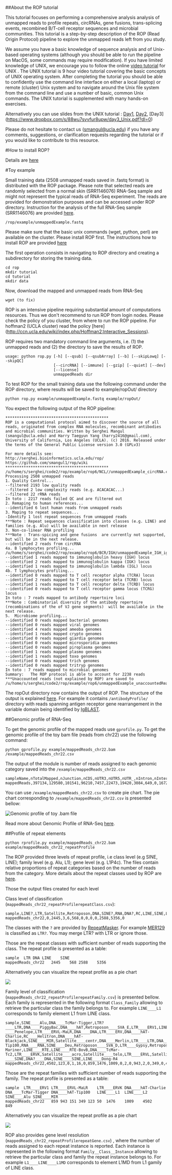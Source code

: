 ##About the ROP tutorial 

This tutorial focuses on performing a comprehensive analysis analysis of unmapped reads to profile repeats, circRNAs, gene fusions, trans-splicing events, recombined B/T-cell receptor sequences and microbial communities. This tutorial is a step-by-step description of the ROP (Read Origin Protocol) pipeline to explore the unmapped reads left from you study.

We assume you have a basic knowledge of sequence analysis and of Unix-based operating systems (although you should be able to run the pipeline on MacOS, some commands may require modification). If you have limited knowledge of UNIX, we encourage you to follow the online [video tutorial](http://qcb.ucla.edu/collaboratory/workshops/collaboratory-workshop-1/) for UNIX . The UNIX tutorial is 9 hour video tutorial covering the basic concepts of UNIX operating system. After completing the tutorial you should be able to confidently use the command line interface on either a local (laptop) or remote (cluster) Unix system and to navigate around the Unix file system from the command line and use a number of basic, common Unix commands. The UNIX tutorial is supplemented with many hands-on exercises. 

Alternatively you can use slides from the UNIX tutorial : [Day1](https://www.dropbox.com/s/ggv7ijwateim7zt/day1_Unix.pdf?dl=0), [Day2](https://www.dropbox.com/s/xorsuvk1cugiyw8/day2_Unix.pdf?dl=0), [Day3] (https://www.dropbox.com/s/88wu7svvfur8upw/day3_Unix.pdf?dl=0)

Please do not hesitate to contact us (smangul@ucla.edu) if you have any comments, suggestions, or clarification requests regarding the tutorial or if you would like to contribute to this resource.

#How to install ROP?

Details are [here](https://github.com/smangul1/rop/wiki/How-to-install-ROP%3F)

#Toy example

Small training data (2508 unmapped reads saved in .fastq format) is distributed with the ROP package. Please note 
that selected reads are randomly selected from a normal skin (SRR1146076) RNA-Seq sample and might not represent the typical reads of RNA-Seq experiment. The reads are provided for demonstration purposes and can be accessed under ROP directory. Instruction for the analysis of the full RNA-Seq sample (SRR1146076) are provided [here](https://github.com/smangul1/rop/wiki/ROP-analysis-of-one-sample).

```
/rop/example/unmappedExample.fastq
```




Please make sure that the basic unix commands (wget, python, perl) are available on the cluster.  Please install ROP first. The instructions how to install ROP are provided [here](https://github.com/smangul1/rop/wiki/How-to-install-ROP%3F) 

The first operation consists in navigating to ROP directory and creating a subdirectory for storing the training data. 

```
cd rop
mkdir tutorial
cd tutorial
mkdir data
```

Now, download the mapped and unmapped reads from RNA-Seq

```
wget (to fix)
```

ROP is an intensive pipeline requiring substantial amount of computations resources. Thus we don't recommend to run ROP from login nodes. Please check the policy of you cluster, from where to run the ROP pipeline. For hoffman2 (UCLA cluster) read the policy [here] (http://ccn.ucla.edu/wiki/index.php/Hoffman2:Interactive_Sessions). 


ROP requires two mandatory command line arguments, i.e. (1) the unmapped reads and (2) the directory to save the results of ROP.

```
usage: python rop.py [-h] [--qsub] [--qsubArray] [--b] [--skipLowq] [--skipQC]
                     [--circRNA] [--immune] [--gzip] [--quiet] [--dev]
                     [--license]
                     unmappedReads dir
```

To test ROP for the small training data use the following command under the ROP directory, where results will be saved to example/ropOut/ directory

```
python rop.py example/unmappedExample.fastq example/ropOut/
```

You expect the following output of the ROP pipeline:

```
*********************************************
ROP is a computational protocol aimed to discover the source of all reads, originated from complex RNA molecules, recombinant antibodies and microbial communities. Written by Serghei Mangul (smangul@ucla.edu) and Harry Taegyun Yang (harry2416@gmail.com), University of California, Los Angeles (UCLA). (c) 2016. Released under the terms of the General Public License version 3.0 (GPLv3)

For more details see:
http://serghei.bioinformatics.ucla.edu/rop/
https://github.com/smangul1/rop/wiki
*********************************************
/u/home/s/serghei/code2/rop/example/rop6/NCL//unmappedExample_circRNA.csv
Processing 2508 unmapped reads
1. Quality Control...
--filtered 2193 low quality reads
--filtered 2 low complexity reads (e.g. ACACACAC...)
--filtered 22 rRNA reads
In toto : 2217 reads failed QC and are filtered out
2. Remaping to human references...
--identified 6 lost human reads from unmapped reads 
3. Maping to repeat sequences...
-Identify 1 lost repeat sequences from unmapped reads
***Note : Repeat sequences classification into classes (e.g. LINE) and families (e.g. Alu) will be available in next release
3. Non-co-linear RNA profiling
***Note : Trans-spicing and gene fusions  are currently not supported, but will be in the next release.
--identified 2 reads from circRNA
4a. B lymphocytes profiling...
/u/home/s/serghei/code2/rop/example/rop6/BCR/IGH/unmappedExample_IGH_igblast.csv
--identified 1 reads mapped to immunoglobulin heavy (IGH) locus
--identified 2 reads mapped to immunoglobulin kappa (IGK) locus 
--identified 1 reads mapped to immunoglobulin lambda (IGL) locus
4b. T lymphocytes profiling...
--identified 0 reads mapped to T cell receptor alpha (TCRA) locus
--identified 2 reads mapped to T cell receptor beta (TCRB) locus
--identified 1 reads mapped to T cell receptor delta (TCRD) locus
--identified 0 reads mapped to T cell receptor gamma locus (TCRG) locus
In toto : 7 reads mapped to antibody repertoire loci
***Note : Combinatorial diversity of the antibody repertoire (recombinations of the of VJ gene segments)  will be available in the next release.
5.  Microbiome profiling...
--identified 0 reads mapped bacterial genomes
--identified 0 reads mapped viral genomes
--identified 4 reads mapped ameoba genomes
--identified 1 reads mapped crypto genomes
--identified 0 reads mapped giardia genomes
--identified 0 reads mapped microsporidia genomes
--identified 0 reads mapped piroplasma genomes
--identified 1 reads mapped plasmo genomes
--identified 1 reads mapped toxo genomes
--identified 0 reads mapped trich genomes
--identified 0 reads mapped tritryp genomes
In toto : 7 reads mapped to microbial genomes
Summary:   The ROP protocol is able to account for 2238 reads
***Unaccounted reads (not explained by ROP) are saved to /u/home/s/serghei/code2/rop/example/rop6/unmappedExample_unaccountedReads.fasta
```

The ropOut directory now contains the output of ROP. The structure of the output is explained [here](https://github.com/smangul1/rop/wiki/ROP-output-details). For example it contains `/antibodyProfile/` directory with reads spanning antigen receptor gene rearrangement in the variable domain being identified by [IgBLAST](http://mirrors.vbi.vt.edu/mirrors/ftp.ncbi.nih.gov/blast/executables/igblast/release/1.4.0/). 

##Genomic profile of RNA-Seq

To get the genomic profile of the mapped reads use `gprofile.py`. To get the genomic profile of the toy bam file (reads from chr22) use the following command:

```
python gprofile.py example/mappedReads_chr22.bam /example/mappedReads_chr22.csv
```

The output of the module is number of reads assigned to each genomic category saved into the `/example/mappedReads_chr22.csv`

```
sampleName,nTotalMapped,nJunction,nCDS,nUTR3,nUTR5,nUTR_,nIntron,nIntergenic,nDeep,nMT,nMultiMapped
mappedReads,397134,129580,101541,96210,7457,22473,19420,3084,649,0,16720
```

You can use `/example/mappedReads_chr22.csv` to create pie chart. The  pie chart corresponding to `/example/mappedReads_chr22.csv` is presented bellow:

![Genomic profile of toy .bam file](https://sergheimangul.files.wordpress.com/2016/05/gprofile.png?w=1280)

Read more about Genomic Profile of RNA-Seq [here](https://github.com/smangul1/rop/wiki/ROP-output-details).


##Profile of repeat elements
```
python rprofile.py example/mappedReads_chr22.bam example/mappedReads_chr22_repeatProfile
```

The ROP provided three levels of repeat profile, i.e class level (e.g SINE, LINE); family level (e.g. Alu, L1); gene level (e.g. L1P4c).  The files contain relative proportions of repeat categories based on the number of reads from the category. More details about the repeat classes used by ROP are [here](https://github.com/smangul1/rop/wiki/What-is-ROP%3F).

Those the output files created for each level



Class level of classification (`mappedReads_chr22_repeatProfilerepeatClass.csv`): 


```
sample,LINE?,LTR,Satellite,Retroposon,DNA,SINE?,RNA,DNA?,RC,LINE,SINE,LTR?
mappedReads_chr22,0,2445,3,6,568,0,0,0,0,2588,5356,0
```

The classes with the `?` are provided by [RepeatMasker](http://www.repeatmasker.org/). For example [MER129](http://www.repeatmasker.org/cgi-bin/ViewRepeat?id=MER129) is classified as `LTR?`. You may merge LTR? with LTR or ignore those.

Those are the repeat classes with sufficient number of reads supporting the class. The repeat profile is presented as a table:
```
sample	LTR	DNA	LINE	SINE
mappedReads_chr22	2445	568	2588	5356
```

Alternatively you can visualize the repeat profile as a pie chart  

![](https://sergheimangul.files.wordpress.com/2016/05/rprofile_class2.png)

Family level of classification (`mappedReads_chr22_repeatProfilerepeatFamily.csv`) is presented bellow. Each family is represented in the following format `Class_Family` allowing to retrieve the particular class the family belongs to. For example `LINE____L1` corresponds to family element L1 from LINE class. 


```
sample,SINE____Alu,DNA____TcMar-Tigger,LTR?____LTR,DNA____PiggyBac,DNA____hAT,Retroposon____SVA_E,LTR____ERV1,LINE____L1,LINE____L2,DNA____MuDR,DNA____TcMar,LINE?____Penelope,LTR____ERVL-MaLR,DNA____DNA,LTR____ERV,DNA____hAT-Charlie,RC____Helitron,DNA____hAT-Blackjack,SINE____MIR,Satellite____centr,DNA____Merlin,LTR____LTR,DNA____hAT-Tip100,RNA____RNA,SINE____Deu,Retroposon____SVA_D,LTR____Gypsy,Retroposon____SVA_F,Retroposon____SVA_A,LINE____CR1,Retroposon____SVA_C,Retroposon____SVA_B,DNA____TcMar-Mariner,LINE____RTE,LINE____RTE-BovB,DNA____TcMar-Tc2,LTR____ERVK,Satellite____acro,Satellite____telo,LTR____ERVL,Satellite____Satellite,SINE?____SINE,DNA?____DNA,SINE____SINE,LINE____Dong-R4
mappedReads_chr22,4502,123,0,1,16,0,859,1476,1009,0,2,0,943,2,0,349,0,4,849,2,0,0,50,0,1,2,3,0,3,93,0,1,21,10,0,0,151,0,0,489,1,0,0,4,0
```

Those are the repeat families with sufficient number of reads supporting the family. The repeat profile is presented as a table:

```
sample	LTR____ERV1	LTR____ERVL-MaLR	LTR____ERVK	DNA____hAT-Charlie	DNA____TcMar-Tigger	DNA____hAT-Tip100	LINE____L1	LINE____L2	SINE____Alu	SINE____MIR
mappedReads_chr22	859	943	151	349	123	50	1476	1009	4502	849
```


Alternatively you can visualize the repeat profile as a pie chart  

![](https://sergheimangul.files.wordpress.com/2016/05/rprofile_family.png)


ROP also provides gene level resolution (`mappedReads_chr22_repeatProfilerepeatGene.csv`) , where the number of reads assigned to each repeat instance is reported. Each instance is represented in the following format `Family__Class__Instance` allowing to retrieve the particular class and family the repeat instance belongs to. For example `L1____LINE____L1MD` corresponds to element L1MD from L1 gamily of LINE class. 


